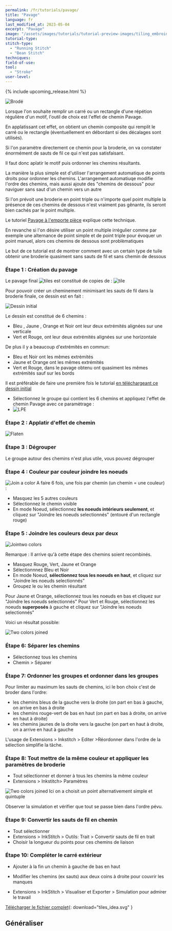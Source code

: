 ```yaml
---
permalink: /fr/tutorials/pavage/
title: "Pavage"
language: fr
last_modified_at: 2023-05-04
excerpt: "Pavage"
image: "/assets/images/tutorials/tutorial-preview-images/tiling_embroidered.jpg"
tutorial-type:
stitch-type:
  - "Running Stitch"
  - "Bean Stitch"
techniques:
field-of-use:
tool:
  - "Stroke"
user-level:
---
```


{% include upcoming_release.html %}

![Brodé](/assets/images/tutorials/tutorial-preview-images/tiling_embroidered.jpg)


Lorsque l'on souhaite remplir un carré ou un rectangle d'une répétion régulière d'un motif, l'outil de choix est l'effet de chemin  Pavage.

En applatissant cet effet, on obtient un chemin composite qui remplit  le carré ou le rectangle (éventuellement en débordant si des décalages sont utilisés). 

Si l'on paramètre directement ce chemin pour la broderie, on va constater énormément de sauts de fil ce qui n'est pas satisfaisant. 

Il faut donc aplatir le motif puis ordonner les chemins résultants.

La manière la plus simple est d'utiliser  l'arrangement automatique de  points  droits pour ordonner les chemins. L'arrangement  automatiuqe modifie l'ordre des chemins, mais aussi ajoute des "chemins de dessous" pour naviguer sans saut d'un chemin vers un  autre

Si l'on prévoit une broderie en point triple ou n'importe quel point multiple la présence de ces chemins de dessous  n'est vraiment pas gênante, ils seront bien cachés par le point multiple.

Le tutoriel [Pavage à l'emporte pièce](/collections/_tutorial/fr/cookie_cutter_tiling.md) explique cette technique.

En revanche si l'on désire utiliser un point multiple irrégulier comme par exemple  une alternance de point simple et de point triple  pour évoquer un point manuel, alors ces chemins de dessous sont problèmatiques


Le but de ce tutorial est de montrer comment  avec un certain type de  tuile   obtenir une broderie quasiment sans  sauts de fil et sans chemin de  dessous



### Étape 1 : Création du pavage

Le pavage final ![tiles](/assets/images/tutorials/tiling/full_tiling.png) est constitué de copies de :
![tile](/assets/images/tutorials/tiling/tile.png)

Pour pouvoir créer un cheminement minimisant les sauts de fil dans la broderie finale, ce dessin est en fait :

![Dessin initial ](/assets/images/tutorials/tiling/tile.svg)

Le dessin est constitué de 6 chemins :
  * Bleu , Jaune , Orange et Noir ont leur deux extrémités alignées sur une verticale
  * Vert et Rouge, ont leur deux extrémités alignées sur une horizontale
  
De plus il y a beaucoup d'extrémités en commun:
  * Bleu et Noir ont les mêmes extrémités
  * Jaune et Orange ont les mêmes extrémités
  * Vert et Rouge, dans le pavage obtenu ont quasiment les mêmes extrémités sauf sur les bords
  
  Il est préférable de faire une première fois le tutorial [en téléchargeant ce  dessin initial](/assets/images/tutorials/tiling/tile.svg)
  
* Sélectionnez le groupe qui contient les 6 chemins et appliquez l'effet de chemin Pavage avec ce paramètrage :
* ![LPE](/assets/images/tutorials/tiling/colored_tiling.jpg)


### Étape 2 : Applatir d'effet de chemin 
 ![Flaten](/assets/images/tutorials/tiling/flatten.jpg)

### Étape 3 : Dégrouper
Le groupe autour des chemins n'est plus utile, vous pouvez dégrouper

### Étape 4 : Couleur par couleur joindre les noeuds

 ![Join a color](/assets/images/tutorials/tiling/join-a-color.jpg)
 A faire 6 fois, une fois par chemin (un chemin = une couleur) :
 * Masquez les 5 autres couleurs
 * Sélectionnez le chemin visible
 * En mode Noeud, sélectionnez **les noeuds intérieurs seulement**, et cliquez sur "Joindre les noeuds selectionnés" (entouré d'un rectangle rouge)


### Étape 5 : Joindre les couleurs deux par deux

 ![Jointwo colors](/assets/images/tutorials/tiling/join_two_colors.jpg)
 
 Remarque : Il arrive qu'à cette étape des chemins soient recombinés.
 
* Masquez  Rouge, Vert, Jaune et Orange
* Sélectionnnez Bleu et Noir
* En mode Noeud, **sélectionnez tous les noeuds en haut**, et cliquez sur "Joindre les noeuds selectionnés" 
* Groupez le ou les chemin résultant

Pour Jaune et Orange, sélectionnez tous les noeuds en bas et cliquez sur "Joindre les noeuds selectionnés" 
Pour Vert et Rouge, sélectionnez les  noeuds  **superposés** à gauche et cliquez sur "Joindre les noeuds selectionnés" 

Voici un résultat possible: 

 ![Two colors joined](/assets/images/tutorials/tiling/joined_two_colors.jpg)
 
 
### Étape 6: Séparer les chemins

* Sélectionnez tous les chemins
* Chemin > Séparer

### Étape 7: Ordonner les groupes et ordonner dans les groupes 

Pour limiter au maximum les sauts de chemins, ici le bon  choix c'est de broder dans l'ordre:

* les chemins bleus de la gauche vers la droite (on part en bas à gauche, on arrive en bas à droite
* les chemins rouge-vert de bas en haut (on part en bas à droite, on arrive en haut à droite)
* les chemins jaunes de la droite vers la gauche (on part en haut à droite,  on a arrive en haut à  gauche

L'usage de Extensions > Inkstitch > Editer >Réordonner dans l'ordre de la sélection simplifie la tâche.


### Étape 8: Tout mettre de la même couleur et appliquer les paramètres de broderie

* Tout sélectionner et donner à tous les chemins la même couleur
* Extensions > Inkstitch> Paramètres

 ![Two colors joined](/assets/images/tutorials/tiling/parameters.jpg)
 Ici on a choisit un point alternativement simple et quintuple
 
 Observer la simulation et vérifier que tout se passe bien dans l'ordre pévu.
 
 ### Étape 9: Convertir les sauts de fil en chemin
 
 * Tout sélectionner
 * Extensions > InkStitch > Outils: Trait > Convertir sauts de fil en trait
 * Choisir la longueur du points pour ces  chemins de liaison


### Étape 10: Compléter le carré extérieur
  * Ajouter à la fin un chemin à gauche de bas en haut
  * Modifier les chemins (ex sauts) aux deux coins à droite pour couvrir les manques
  
 * Extensions > InkStitch > Visualiser et Exporter > Simulation
 pour admirer le travail



 [Télécharger le fichier complet](/assets/images/tutorials/tiling/tiling.svg){: download="tiles_idea.svg" }
 
##  Généraliser


